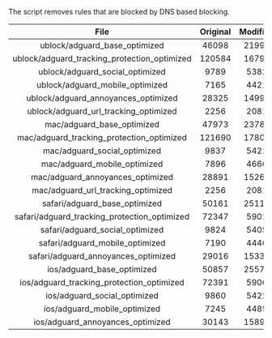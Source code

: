 The script removes rules that are blocked by DNS based blocking.


| File | Original | Modified |
|:----:|:-----:|:-----:|
| ublock/adguard_base_optimized | 46098 | 21995 |
| ublock/adguard_tracking_protection_optimized | 120584 | 16791 |
| ublock/adguard_social_optimized | 9789 | 5382 |
| ublock/adguard_mobile_optimized | 7165 | 4421 |
| ublock/adguard_annoyances_optimized | 28325 | 14993 |
| ublock/adguard_url_tracking_optimized | 2256 | 2081 |
| mac/adguard_base_optimized | 47973 | 23789 |
| mac/adguard_tracking_protection_optimized | 121690 | 17800 |
| mac/adguard_social_optimized | 9837 | 5421 |
| mac/adguard_mobile_optimized | 7896 | 4666 |
| mac/adguard_annoyances_optimized | 28891 | 15263 |
| mac/adguard_url_tracking_optimized | 2256 | 2081 |
| safari/adguard_base_optimized | 50161 | 25110 |
| safari/adguard_tracking_protection_optimized | 72347 | 5901 |
| safari/adguard_social_optimized | 9824 | 5405 |
| safari/adguard_mobile_optimized | 7190 | 4446 |
| safari/adguard_annoyances_optimized | 29016 | 15337 |
| ios/adguard_base_optimized | 50857 | 25575 |
| ios/adguard_tracking_protection_optimized | 72391 | 5906 |
| ios/adguard_social_optimized | 9860 | 5422 |
| ios/adguard_mobile_optimized | 7245 | 4485 |
| ios/adguard_annoyances_optimized | 30143 | 15896 |